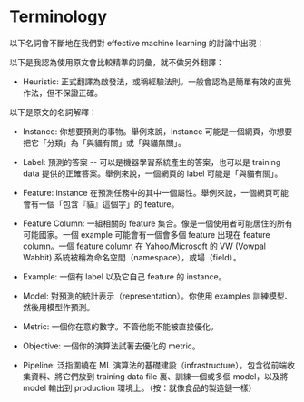 # Terminology

以下名詞會不斷地在我們對 effective machine learning 的討論中出現：

以下是我認為使用原文會比較精準的詞彙，就不做另外翻譯：

* Heuristic: 正式翻譯為啟發法，或稱經驗法則。一般會認為是簡單有效的直覺作法，但不保證正確。

以下是原文的名詞解釋：

* Instance: 你想要預測的事物。舉例來說，Instance 可能是一個網頁，你想要把它「分類」為「與貓有關」或「與貓無關」。

* Label: 預測的答案 -- 可以是機器學習系統產生的答案，也可以是 training data 提供的正確答案。舉例來說，一個網頁的 label 可能是「與貓有關」。

* Feature: instance 在預測任務中的其中一個屬性。舉例來說，一個網頁可能會有一個「包含『貓』這個字」的 feature。

* Feature Column: 一組相關的 feature 集合。像是一個使用者可能居住的所有可能國家。一個 example 可能會有一個會多個 feature 出現在 feature column。一個 feature column 在 Yahoo/Microsoft 的 VW (Vowpal Wabbit) 系統被稱為命名空間（namespace），或場（field）。

* Example: 一個有 label 以及它自己 feature 的 instance。

* Model: 對預測的統計表示（representation）。你使用 examples 訓練模型、然後用模型作預測。

* Metric: 一個你在意的數字。不管他能不能被直接優化。

* Objective: 一個你的演算法試著去優化的 metric。

* Pipeline: 泛指圍繞在 ML 演算法的基礎建設（infrastructure）。包含從前端收集資料、將它們放到 training data file 裏、訓練一個或多個 model，以及將 model 輸出到 production 環境上。（按：就像食品的製造鏈一樣）

